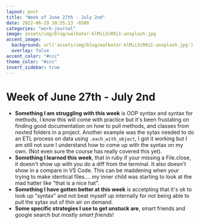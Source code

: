 ```yaml
---
layout: post
title: "Week of June 27th - July 2nd"
date: 2022-06-29 10:55:13 -0500
categories: "work-journal"
image: assets/img/blog/walkator-klMii3cR9iI-unsplash.jpg
accent_image:
  background: url('assets/img/blog/walkator-klMii3cR9iI-unsplash.jpg') center/cover
  overlay: false
accent_color: "#ccc"
theme_color: "#ccc"
invert_sidebar: true
---
```


# Week of June 27th - July 2nd

- **Something I am struggling with this week** is OOP syntax and syntax for methods, I know this will come with practice but it's been frustating on finding good documentation on how to pull methods, and classes from nexted folders in a project. Another example was the sytax needed to do an ETL process on data using `.each_with_object`, I got it working but I am still not sure I understand how to come up with the syntax on my own. (Not even sure the course has really covered this yet).
- **Something I learned this week**, that in ruby if your missing a File.close, it doesn't show up with you do a diff from the terminal. It also doesn't show in a compare in VS Code. This can be maddening when your trying to make identical files.... my inner child was starting to look at the mad hatter like "that is a nice hat".
- **Something I have gotten better at this week** is accetpting that it's ok to look up "syntax" and not beat myself up internally for not being able to pull the sytax out of thin air on demand.
- **Some specific strategies I use to get unstuck are**, smart friends and google search but mostly _smart friends_!

